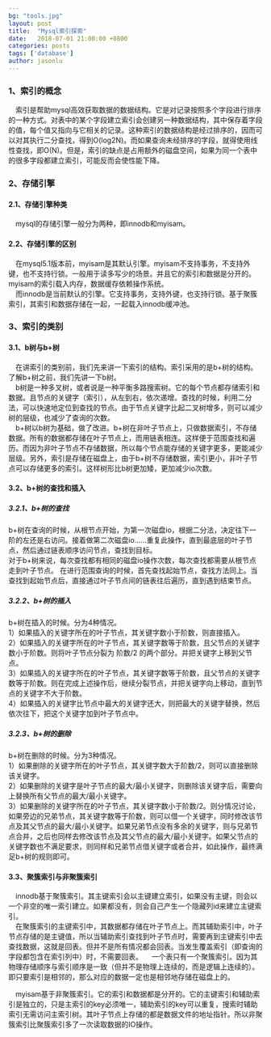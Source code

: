 ```yaml
---
bg: "tools.jpg"
layout: post
title:  "Mysql索引探索"
date:   2018-07-01 21:00:00 +0800
categories: posts
tags: ['database']
author: jasonlu
---
```



### 1、索引的概念
&emsp;索引是帮助mysql高效获取数据的数据结构。它是对记录按照多个字段进行排序的一种方式。对表中的某个字段建立索引会创建另一种数据结构，其中保存着字段的值，每个值又指向与它相关的记录。这种索引的数据结构是经过排序的，因而可以对其执行二分查找，得到O(log2N)。而如果查询未经排序的字段，就得使用线性查找，即O(N)。但是，索引的缺点是占用额外的磁盘空间，如果为同一个表中的很多字段都建立索引，可能反而会使性能下降。

### 2、存储引擎
#### 2.1、存储引擎种类
&emsp;mysql的存储引擎一般分为两种，即innodb和myisam。

#### 2.2、存储引擎的区别
&emsp;在mysql5.1版本前，myisam是其默认引擎。myisam不支持事务，不支持外键，也不支持行锁。一般用于读多写少的场景。并且它的索引和数据是分开的。myisam的索引载入内存，数据缓存依赖操作系统。  
&emsp;而innodb是当前默认的引擎。它支持事务，支持外键，也支持行锁。基于聚簇索引，其索引和数据存储在一起，一起载入innodb缓冲池。

### 3、索引的类别
#### 3.1、b树与b+树
&emsp;在讲索引的类别前，我们先来讲一下索引的结构。索引采用的是b+树的结构。了解b+树之前，我们先讲一下b树。  
&emsp;b树是一种多叉树，或者说是一种平衡多路搜索树。它的每个节点都存储索引和数据。且节点的关键字（索引），从左到右，依次递增。查找的时候，利用二分法，可以快速地定位到查找的节点。由于节点关键字比起二叉树增多，则可以减少树的层级，也减少了查询的次数。  
&emsp;b+树以b树为基础，做了改进。b+树在非叶子节点上，只做数据索引，不存储数据。所有的数据都存储在叶子节点上，而用链表相连。这样便于范围查找和遍历。而因为非叶子节点不存储数据，所以每个节点能存储的关键字更多，更能减少层级。另外，索引是存储在磁盘上，由于b+树不存储数据，索引更小，非叶子节点可以存储更多的索引。这样树形比b树更加矮，更加减少io次数。  

#### 3.2、b+树的查找和插入
##### 3.2.1、b+树的查找
b+树在查询的时候，从根节点开始，为第一次磁盘io，根据二分法，决定往下一阶的左还是右访问。接着做第二次磁盘io......重复此操作，直到最底层的叶子节点，然后通过链表顺序访问节点，查找到目标。  
对于b+树来说，每次查找都有相同的磁盘io操作次数，每次查找都需要从根节点走到叶子节点。
在进行范围查询的时候，首先查找起始节点，查找方法同上。当查找到起始节点后，直接通过叶子节点间的链表往后遍历，直到遇到结束节点。

##### 3.2.2、b+树的插入
b+树在插入的时候。分为4种情况。  
1）如果插入的关键字所在的叶子节点，其关键字数小于阶数，则直接插入。  
2）如果插入的关键字所在的叶子节点，其关键字数等于阶数，且父节点的关键字数小于阶数。则将叶子节点分裂为 阶数/2 的两个部分。并把关键字上移到父节点。  
3）如果插入的关键字所在的叶子节点，其关键字数等于阶数，且父节点的关键字数等于阶数。则在完成上述操作后，继续分裂节点，并把关键字向上移动，直到节点的关键字不大于阶数。  
4）如果插入的关键字比节点中最大的关键字还大，则把最大的关键字替换，然后依次往下，把这个关键字加到叶子节点中。

##### 3.2.3、b+树的删除
b+树在删除的时候。分为3种情况。  
1）如果删除的关键字所在的叶子节点，其关键字数大于阶数/2，则可以直接删除该关键字。  
2）如果删除的关键字是叶子节点的最大/最小关键字，则删除该关键字后，需要向上替换所有父节点的最大/最小关键字。  
3）如果删除的关键字所在的叶子节点，其关键字数小于阶数/2。则分情况讨论，如果旁边的兄弟节点，其关键字数等于阶数，则可以借一个关键字，同时修改该节点及其父节点的最大/最小关键字。如果兄弟节点没有多余的关键字，则与兄弟节点合并，之后也同样去修改该节点及其父节点的最大/最小关键字。如果父节点的关键字数也不满足要求，则同样和兄弟节点借关键字或者合并，如此操作，最终满足b+树的规则即可。


#### 3.3、聚簇索引与非聚簇索引

&emsp;innodb基于聚簇索引。其主键索引会以主键建立索引，如果没有主键，则会以一个非空的唯一索引建立。如果都没有，则会自己产生一个隐藏列id来建立主键索引。  
&emsp;在聚簇索引的主键索引中，其数据都存储在叶子节点上。而其辅助索引中，叶子节点存储的是主键值，所以当辅助索引查找到叶子节点时，需要再到主键索引中去查找数据，这就是回表。但并不是所有情况都会回表。当发生覆盖索引（即查询的字段都包含在索引列中）时，不需要回表。
&emsp;一个表只有一个聚簇索引。因为其物理存储顺序与索引顺序是一致（但并不是物理上连续的，而是逻辑上连续的）。即只要索引是相邻的，那么对应的数据一定也是相邻地存储在磁盘上的。

&emsp;myisam基于非聚簇索引。它的索引和数据都是分开的。它的主键索引和辅助索引是独立的，只是主索引的key必须唯一，辅助索引的key可以重复，搜索时辅助索引无需访问主索引树。其叶子节点上存储的都是数据文件的地址指针。所以非聚簇索引比聚簇索引多了一次读取数据的IO操作。

